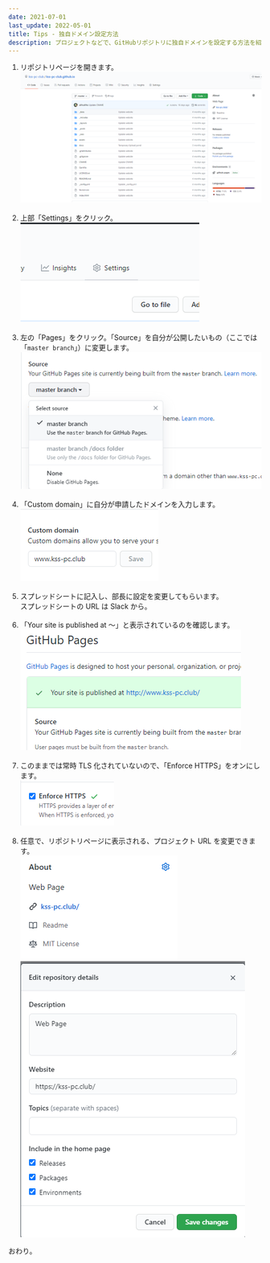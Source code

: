 ```yaml
---
date: 2021-07-01
last_update: 2022-05-01
title: Tips - 独自ドメイン設定方法
description: プロジェクトなどで、GitHubリポジトリに独自ドメインを設定する方法を紹介しています。
---
```


1. リポジトリページを開きます。<br>![](01.png)<br><br>
2. 上部「Settings」をクリック。<br>![](02.png)<br><br>
3. 左の「Pages」をクリック。「Source」を自分が公開したいもの（ここでは「`master branch`」）に変更します。<br>![](03.png)<br><br>
4. 「Custom domain」に自分が申請したドメインを入力します。<br>![](04.png)<br><br>
5. スプレッドシートに記入し、部長に設定を変更してもらいます。<br>スプレッドシートの URL は Slack から。<br><br>
6. 「Your site is published at ～」と表示されているのを確認します。<br>![](05.png)<br><br>
7. このままでは常時 TLS 化されていないので、「Enforce HTTPS」をオンにします。<br>![](06.png)<br><br>
8. 任意で、リポジトリページに表示される、プロジェクト URL を変更できます。<br>![](07.png)
   ![](08.png)

おわり。

